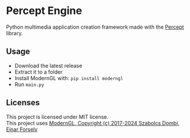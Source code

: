 # Percept Engine
Python multimedia application creation framework made with the [Percept](https://github.com/hkantt/percept) library.

## Usage
- Download the latest release
- Extract it to a folder
- Install ModernGL with: `pip install moderngl`
- Run `main.py`

## Licenses
This project is licensed under MIT license.<br>
This project uses [ModernGL, Copyright (c) 2017-2024 Szabolcs Dombi, Einar Forselv](https://github.com/moderngl/moderngl)
